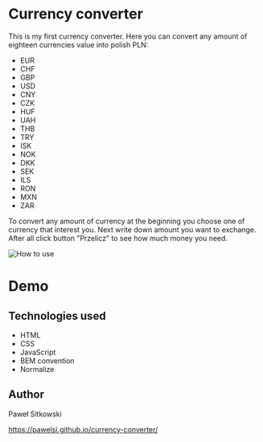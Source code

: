 
# Currency converter

This is my first currency converter. Here you can convert any amount of eighteen currencies value into polish PLN:

 - EUR
 - CHF
 - GBP
 - USD
 - CNY
 - CZK
 - HUF
 - UAH
 - THB
 - TRY
 - ISK
 - NOK
 - DKK
 - SEK
 - ILS
 - RON
 - MXN
 - ZAR

 To convert any amount of currency at the beginning you choose one of currency that interest you. Next write down amount you want to exchange. After all click button "Przelicz" to see how much money you need.

![How to use](https://raw.githubusercontent.com/PawelSI/currency-converter/865d1e348c4828171382af696b26dd227a0b9d38/images/gif/output_OsVIaC.gif)

# Demo


## Technologies used

 - HTML
 - CSS
 - JavaScript
 - BEM convention
 - Normalize

 ## Author
Paweł Sitkowski

https://pawelsi.github.io/currency-converter/
